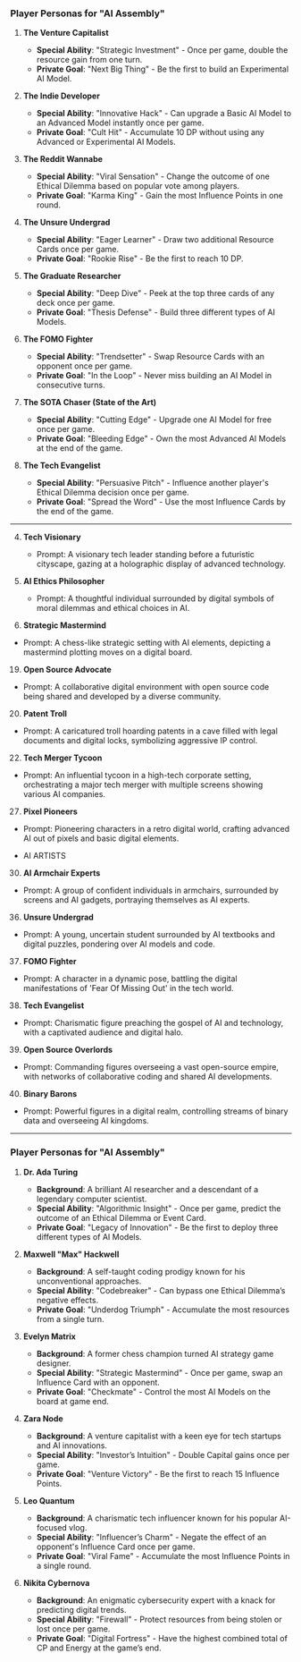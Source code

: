### Player Personas for "AI Assembly"

1. **The Venture Capitalist**
   - **Special Ability**: "Strategic Investment" - Once per game, double the resource gain from one turn.
   - **Private Goal**: "Next Big Thing" - Be the first to build an Experimental AI Model.

2. **The Indie Developer**
   - **Special Ability**: "Innovative Hack" - Can upgrade a Basic AI Model to an Advanced Model instantly once per game.
   - **Private Goal**: "Cult Hit" - Accumulate 10 DP without using any Advanced or Experimental AI Models.

3. **The Reddit Wannabe**
   - **Special Ability**: "Viral Sensation" - Change the outcome of one Ethical Dilemma based on popular vote among players.
   - **Private Goal**: "Karma King" - Gain the most Influence Points in one round.

4. **The Unsure Undergrad**
   - **Special Ability**: "Eager Learner" - Draw two additional Resource Cards once per game.
   - **Private Goal**: "Rookie Rise" - Be the first to reach 10 DP.

5. **The Graduate Researcher**
   - **Special Ability**: "Deep Dive" - Peek at the top three cards of any deck once per game.
   - **Private Goal**: "Thesis Defense" - Build three different types of AI Models.

6. **The FOMO Fighter**
   - **Special Ability**: "Trendsetter" - Swap Resource Cards with an opponent once per game.
   - **Private Goal**: "In the Loop" - Never miss building an AI Model in consecutive turns.

7. **The SOTA Chaser (State of the Art)**
   - **Special Ability**: "Cutting Edge" - Upgrade one AI Model for free once per game.
   - **Private Goal**: "Bleeding Edge" - Own the most Advanced AI Models at the end of the game.

8. **The Tech Evangelist**
   - **Special Ability**: "Persuasive Pitch" - Influence another player's Ethical Dilemma decision once per game.
   - **Private Goal**: "Spread the Word" - Use the most Influence Cards by the end of the game.

---

4. **Tech Visionary**
   - Prompt: A visionary tech leader standing before a futuristic cityscape, gazing at a holographic display of advanced technology.

5. **AI Ethics Philosopher**
   - Prompt: A thoughtful individual surrounded by digital symbols of moral dilemmas and ethical choices in AI.


18. **Strategic Mastermind**
   - Prompt: A chess-like strategic setting with AI elements, depicting a mastermind plotting moves on a digital board.

19. **Open Source Advocate**
   - Prompt: A collaborative digital environment with open source code being shared and developed by a diverse community.

20. **Patent Troll**
   - Prompt: A caricatured troll hoarding patents in a cave filled with legal documents and digital locks, symbolizing aggressive IP control.


22. **Tech Merger Tycoon**
   - Prompt: An influential tycoon in a high-tech corporate setting, orchestrating a major tech merger with multiple screens showing various AI companies.


27. **Pixel Pioneers**
   - Prompt: Pioneering characters in a retro digital world, crafting advanced AI out of pixels and basic digital elements.

* AI ARTISTS


30. **AI Armchair Experts**
   - Prompt: A group of confident individuals in armchairs, surrounded by screens and AI gadgets, portraying themselves as AI experts.


36. **Unsure Undergrad**
   - Prompt: A young, uncertain student surrounded by AI textbooks and digital puzzles, pondering over AI models and code.

37. **FOMO Fighter**
   - Prompt: A character in a dynamic pose, battling the digital manifestations of 'Fear Of Missing Out' in the tech world.

38. **Tech Evangelist**
   - Prompt: Charismatic figure preaching the gospel of AI and technology, with a captivated audience and digital halo.

39. **Open Source Overlords**
   - Prompt: Commanding figures overseeing a vast open-source empire, with networks of collaborative coding and shared AI developments.

40. **Binary Barons**
   - Prompt: Powerful figures in a digital realm, controlling streams of binary data and overseeing AI kingdoms.


---

### Player Personas for "AI Assembly"

1. **Dr. Ada Turing**
   - **Background**: A brilliant AI researcher and a descendant of a legendary computer scientist.
   - **Special Ability**: "Algorithmic Insight" - Once per game, predict the outcome of an Ethical Dilemma or Event Card.
   - **Private Goal**: "Legacy of Innovation" - Be the first to deploy three different types of AI Models.

2. **Maxwell "Max" Hackwell**
   - **Background**: A self-taught coding prodigy known for his unconventional approaches.
   - **Special Ability**: "Codebreaker" - Can bypass one Ethical Dilemma’s negative effects.
   - **Private Goal**: "Underdog Triumph" - Accumulate the most resources from a single turn.

3. **Evelyn Matrix**
   - **Background**: A former chess champion turned AI strategy game designer.
   - **Special Ability**: "Strategic Mastermind" - Once per game, swap an Influence Card with an opponent.
   - **Private Goal**: "Checkmate" - Control the most AI Models on the board at game end.

4. **Zara Node**
   - **Background**: A venture capitalist with a keen eye for tech startups and AI innovations.
   - **Special Ability**: "Investor’s Intuition" - Double Capital gains once per game.
   - **Private Goal**: "Venture Victory" - Be the first to reach 15 Influence Points.

5. **Leo Quantum**
   - **Background**: A charismatic tech influencer known for his popular AI-focused vlog.
   - **Special Ability**: "Influencer’s Charm" - Negate the effect of an opponent's Influence Card once per game.
   - **Private Goal**: "Viral Fame" - Accumulate the most Influence Points in a single round.

6. **Nikita Cybernova**
   - **Background**: An enigmatic cybersecurity expert with a knack for predicting digital trends.
   - **Special Ability**: "Firewall" - Protect resources from being stolen or lost once per game.
   - **Private Goal**: "Digital Fortress" - Have the highest combined total of CP and Energy at the game’s end.
